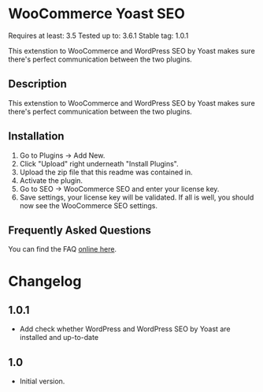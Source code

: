 WooCommerce Yoast SEO
=====================
Requires at least: 3.5
Tested up to: 3.6.1
Stable tag: 1.0.1

This extenstion to WooCommerce and WordPress SEO by Yoast makes sure there's perfect communication between the two plugins.

Description
-----------

This extenstion to WooCommerce and WordPress SEO by Yoast makes sure there's perfect communication between the two plugins.

Installation
------------

1. Go to Plugins -> Add New.
2. Click "Upload" right underneath "Install Plugins".
3. Upload the zip file that this readme was contained in.
4. Activate the plugin.
5. Go to SEO -> WooCommerce SEO and enter your license key.
6. Save settings, your license key will be validated. If all is well, you should now see the WooCommerce SEO settings.

Frequently Asked Questions
--------------------------

You can find the FAQ [online here](http://yoast.com/wordpress/woocommerce-seo/faq/).

Changelog
=========

1.0.1
-----
* Add check whether WordPress and WordPress SEO by Yoast are installed and up-to-date

1.0
---

* Initial version.

